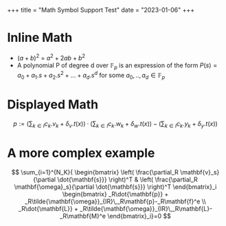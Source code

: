+++
title = "Math Symbol Support Test"
date = "2023-01-06"
+++

# Inline Math

-   $(a+b)^2$ = $a^2 + 2ab + b^2$
-   A polynomial P of degree d over $\mathbb{F}_p$ is an expression of the form
    $P(s) = a_0 + a_1 . s + a_2 . s^2 + ... + a_d . s^d$ for some
    $a_0,..,a_d \in \mathbb{F}_p$

# Displayed Math

$$
p := (\sum_{k∈I}{c_k.v_k} + \delta_v.t(x))·(\sum_{k∈I}{c_k.w_k} + \delta_w.t(x)) − (\sum_{k∈I}{c_k.y_k} + \delta_y.t(x))
$$

# A more complex example

$$
\sum_{i=1}^{N_K}{
\begin{bmatrix}
 \left( \frac{\partial_R \mathbf{v}_s}{\partial \dot{\mathbf{s}}} \right)^T &
 \left( \frac{\partial_R \mathbf{\omega}_s}{\partial \dot{\mathbf{s}}} \right)^T
\end{bmatrix}_i
\begin{bmatrix}
 _R\dot{\mathbf{p}} + _R\tilde{\mathbf{\omega}}_{IR}\,_R\mathbf{p}-_R\mathbf{f}^e \\
 _R\dot{\mathbf{L}} + _R\tilde{\mathbf{\omega}}_{IR}\,_R\mathbf{L}-_R\mathbf{M}^e 
\end{bmatrix}_i}=0
$$

